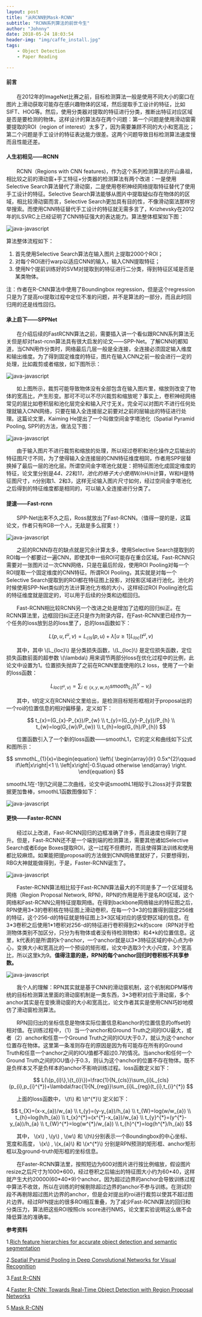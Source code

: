 ```yaml
---
layout: post
title: "从RCNN到Mask-RCNN"
subtitle: "RCNN系列算法的前世今生"
author: "Johnny"
date: 2018-05-24 18:03:54
header-img: "img/caffe_install.jpg"
tags:
    - Object Detection
    - Paper Reading

---
```


#### 前言 ####

&#160; &#160; &#160; &#160;在2012年的ImageNet比赛之前，目标检测算法一般是使用不同大小的窗口在图片上滑动获取可能存在感兴趣物体的区域，然后提取手工设计的特征，比如SIFT、HOG等。然后，使用分类器对提取的特征进行分类，推断出特征对应区域是否是要检测的物体。这样设计的算法存在两个问题：第一个问题是使用滑动窗需要提取的ROI（region of interest）太多了，因为需要兼顾不同的大小和宽高比；第二个问题是手工设计的特征表达能力很差。这两个问题导致目标检测算法速度慢而且性能还差。

#### 人生初相见——RCNN  ###

&#160; &#160; &#160; &#160;RCNN（Regions with CNN features)，作为这个系列检测算法的开山鼻祖，相比较之前的滑动窗+手工特征+分类器的检测算法有两个改进：一是使用Selective Search算法替代了滑动窗，二是使用卷积神经网络提取特征替代了使用手工设计的特征。Selective Search算法能够从图片中提取疑似存在物体的的区域，相比较滑动窗而言，Selective Search更加具有目的性，不像滑动窗法那样穷举搜索。而使用CNN特征替代手工设计的特征就无需多言了，Krizhevsky在2012年的ILSVRC上已经证明了CNN特征强大的表达能力。算法整体框架如下图：

![java-javascript](/img/in-post/rcnn/rcnn.png)

算法整体流程如下：
1. 首先使用Selective Search算法在输入图片上提取2000个ROI；
2. 对每个ROI进行warp以适应CNN的输入，输入CNN提取特征；
3. 使用N个提前训练好的SVM对提取到的特征进行二分类，得到特征区域是否是某类物体。

注：作者在R-CNN算法中使用了Boundingbox regression，但是这个regression只是为了提高roi提取过程中定位不准的问题，并不是算法的一部分，而且此时回归用的还是线性回归。

#### 承上启下——SPPNet ####

&#160; &#160; &#160; &#160;在介绍后续的FastRCNN算法之前，需要插入讲一个看似跟RCNN系列算法无关但是却对fast-rcnn算法具有很大启发的论文——SPP-Net。了解CNN的都知道，当CNN用作分类时，网络最后几层一般是全连接，全连接必须固定输入维度和输出维度。为了得到固定维度的特征，图片在输入CNN之前一般会进行一定的处理，比如裁剪或者缩放，如下图所示：

![java-javascript](/img/in-post/rcnn/SPPNet.png)

&#160; &#160; &#160; &#160;如上图所示，裁剪可能导致物体没有全部包含在输入图片里，缩放则改变了物体的宽高比，产生形变。那可不可以不尽兴裁剪和缩放呢？事实上，卷积神经网络常见的层比如卷积层和池化层完全和输入尺寸无关。完全可以对图片不进行任何处理就输入CNN网络，只要在输入全连接层之前要对之前的层输出的特征进行处理。这篇论文里，Kaiming He提出了一个叫做空间金字塔池化（Spatial Pyramid Pooling, SPP)的方法，做法见下图：

![java-javascript](/img/in-post/rcnn/SPPNet2.png)

&#160; &#160; &#160; &#160;由于输入图片不进行裁剪和缩放的处理，所以经过卷积和池化操作之后输出的特征图尺寸不同，为了使得输入全连接层的CNN特征维度相同，作者用SPP层替换掉了最后一层的池化层。所谓空间金字塔池化就是：把特征图池化成固定维度的特征，论文里分别是4*4、2*2和1*1，池化的格子大小使用W/n*H/n计算，W和H是特征图尺寸，n分别取1、2和3，这样无论输入图片尺寸如何，经过空间金字塔池化之后得到的特征维度都是相同的，可以输入全连接进行分类了。

#### 提速——Fast-rcnn ####

&#160; &#160; &#160; &#160;SPP-Net出来不久之后，Ross就放出了Fast-RCNN。（值得一提的是，这篇论文，作者只有RGB一个人，无敌是多么寂寞！）

![java-javascript](/img/in-post/rcnn/faster-rcnn.png)

&#160; &#160; &#160; &#160;之前的RCNN存在的缺点就是冗余计算太多，使用Selective Search提取到的ROI每一个都要过一遍CNN，即使其中一些ROI可能存在重合区域。Fast-RCNN只需要对一张图片过一次CNN网络，只是在最后阶段，使用ROI Pooling对每一个ROI提取一个固定维度的CNN特征。所谓ROI Pooling，其实就是对每一个Selective Search提取到的ROI都在特征图上投影，对投影区域进行池化。池化的时候使用SPP-Net类似的方法计算池化方格的大小，这样经过ROI Pooling池化后的特征维度就是固定的，可以用于后续的分类和边框回归。

&#160; &#160; &#160; &#160;Fast-RCNN相比较RCNN另一个改进之处是增加了边框的回归纠正。在RCNN算法里，边框回归纠正还只是作为附录内容，在Fast-RCNN里已经作为一个任务的loss放到总的loss里了，总的loss函数如下：

$$ L(p, u, t^{u}, v) = L_{cls}(p,u)+\lambda[u\geq1]L_{loc}(t^u, v) $$

&#160; &#160; &#160; &#160;其中，其中 \\(L_{loc}\\) 是分类损失函数，\\(L_{loc}\\) 是定位损失函数，定位损失函数前面的超参数 \\(\lambda\\) 用来调节两部分loss在优化过程中的比例，此论文中设置为1。位置损失抛弃了之前在RCNN里面使用的L2 loss，使用了一个新的loss函数：

$$ L_{loc(t^u, v)}=\sum_{i\in\{x,y,w,h\}} smooth_{L_{1}}(t_{i}^{v}-v_{i}) $$

&#160; &#160; &#160; &#160;其中，t的定义在RCNN论文里给出，是检测目标矩形框相对于proposal出的一个roi的位置信息的相对偏移量，定义如下：

$$ t_{x}=(G_{x}-P_{x})/P_{w} \\ t_{y}=(G_{y}-P_{y})/P_{h} \\ t_{w}=log(G_{w}/P_{w}) \\ t_{h}=log(G_{h}/P_{h}) $$

&#160; &#160; &#160; &#160;位置函数引入了一个新的loss函数——smoothL1，它的定义和曲线如下公式和图所示：

$$
smmothL_{1}(x)=\begin{equation}
\left\{
  \begin{array}{lr}
  0.5x^{2}\qquad if\left|x\right|<1 \\
  \left|x\right|-0.5\quad otherwise
  \end{array}
\right.
\end{equation}
$$

smoothL1在-1到1之间是二次曲线，论文中说smoothL1相较于L2loss对于异常数据更加鲁棒，smoothL1函数图像如下：

![java-javascript](/img/in-post/rcnn/smoothL1.png)

#### 更快——Faster-RCNN ####

&#160; &#160; &#160; &#160;经过以上改进，Fast-RCNN回归的边框准确了许多，而且速度也得到了提升。但是，Fast-RCNN还不是一个端到端的检测算法，需要其他诸如Selective Search或者Edge Boxes提取ROI，这一过程不但费时，而且使得算法训练和使用都比较麻烦。如果能把提proposal的方法做到CNN网络里就好了，只要想得到，RBG大神就能做得到，于是，Faster-RCNN诞生了。

![java-javascript](/img/in-post/rcnn/faster-rcnn-architecture.png)

&#160; &#160; &#160; &#160;Faster-RCNN算法相比较于Fast-RCNN算法最大的不同是多了一个区域提名网络（Region Proposal Network, RPN)，RPN的作用是用于提名ROI区域，这个网络和Fast-RCNN公用特征提取网络。在得到backbone网络输出的特征图之后，RPN使用3\*3的卷积核在特征图上滑动卷积，在每一个3\*3的位置得到固定256维的特征，这个256-d的特征就是特征图上3\*3区域对应的感受野区域的信息。在3\*3卷积之后使用1\*1卷积对256-d的特征进行卷积得到2\*k的score（RPN对于检测物体类别不加区分，只分为有物体或者没有待检测物体）和4\*k的位置信息。这里，k代表的是所谓的k个anchor，一个anchor就是以3*3特征区域的中心点为中心，变换大小和宽高比的一个预设的矩形框，论文中选取3个大小尺度，3个宽高比，所以这里k为9。**值得注意的是，RPN的每个anchor回归时卷积核不共享参数。**

![java-javascript](/img/in-post/rcnn/rpn.png)

&#160; &#160; &#160; &#160;我个人的理解：RPN其实就是基于CNN的滑动窗机制，这个机制和DPM等传统的目标检测算法里面的滑动窗机制是一类东西，3\*3卷积对应于滑动窗，多个anchor其实是在变换滑动窗的大小和宽高比，论文作者其实是使用CNN巧妙地模仿了滑动窗检测算法。

&#160; &#160; &#160; &#160;RPN回归出的坐标信息是物体实际位置信息和anchor的位置信息的offset的相对值。在训练过程中，（1）当一个anchor和Ground Truth之间的IOU最大，或者（2）anchor和任意一个Ground Truth之间的IOU大于0.7，就认为这个anchor位置存在物体。这里第一条准则存在的原因是因为有可能存在所有的Ground Truth和任意一个anchor之间的IOU值都不超过0.7的情况。当anchor和任何一个Ground Truth之间的IOU值小于0.3，则认为这个anchor的位置不存在物体。既不是负样本又不是负样本的anchor不影响训练过程。loss函数定义如下：

$$
L(\{p_{i}\},\{t_{i}\})=\frac{1}{N_{cls}}\sum_{i}L_{cls}(p_{i},p_{i}^{*})+\lambda\frac{1}{N_{reg}}\sum_{i}L_{reg}(t_{i},t_{i}^{*})
$$

&#160; &#160; &#160; &#160;上面的loss函数中， \\(t\\) 和 \\(t^{*}\\) 定义如下：

$$
t_{X}=(x-x_{a})/w_{a} \\ t_{y}=(y-y_{a})/h_{a} \\ t_{W}=log(w/w_{a}) \\ t_{h}=log(h/h_{a}) \\ t_{x}^{*}=(x^{*}-x_{a})/w_{a} \\ t_{y}^{*}=(y^{*}-y_{a})/h_{a} \\ t_{W}^{*}=log(w^{*}/w_{a}) \\ t_{h}^{*}=log(h^{*}/h_{a})
$$

&#160; &#160; &#160; &#160;其中， \\(x\\) , \\(y\\) , \\(w\\) 和 \\(h\\)分别表示一个Boundingbox的中心坐标、宽度和高度， \\(x\\) , \\(x_{a}\\) 和 \\(x^{*}\\) 分别是RPN预测的矩形框、anchor矩形框以及ground-truth矩形框的坐标信息。

&#160; &#160; &#160; &#160;在Faster-RCNN算法里，按照短边为600对图片进行按比例缩放，假设图片resize之后尺寸为1000\*600，经过卷积之后输出的特征图大小约为60\*40，这样就产生大约20000(60\*40\*9)个anchor。因为超过边界的anchor会导致训练过程中算法不收敛，所以在训练的时候剔除超过边界的anchor不参与训练。在测试阶段不再剔除超过图片边界的anchor，但是会对提出的roi进行裁剪以使其不超过图片边界。经过RPN提出的很多ROI相互重叠，为了减少Fast-RCNN算法的回归和分类压力，算法把这些ROI按照cls score进行NMS，论文里实验说明这么做不会降低算法的准确率。



**参考资料**


 1.[Rich feature hierarchies for accurate object detection and semantic segmentation][1]

 2.[Spatial Pyramid Pooling in Deep Convolutional Networks for Visual Recognition][2]

 3.[Fast R-CNN][3]

 4.[Faster R-CNN: Towards Real-Time Object Detection with Region Proposal Networks][4]

 5.[Mask R-CNN][5]


  [1]: https://arxiv.org/pdf/1311.2524.pdf
  [2]: https://arxiv.org/pdf/1406.4729.pdf
  [3]: https://arxiv.org/pdf/1504.08083.pdf
  [4]: https://arxiv.org/pdf/1506.01497.pdf
  [5]: http://openaccess.thecvf.com/content_ICCV_2017/papers/He_Mask_R-CNN_ICCV_2017_paper.pdf
